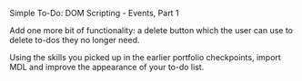 Simple To-Do: DOM Scripting - Events, Part 1

Add one more bit of functionality: a delete button which the user can use to delete to-dos they no longer need.

Using the skills you picked up in the earlier portfolio checkpoints, import MDL and improve the appearance of your to-do list.
